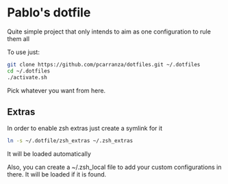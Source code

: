 
# Pablo's dotfile

Quite simple project that only intends to aim as one configuration to rule them all

To use just:

```bash
git clone https://github.com/pcarranza/dotfiles.git ~/.dotfiles
cd ~/.dotfiles
./activate.sh
```

Pick whatever you want from here.

## Extras

In order to enable zsh extras just create a symlink for it
```bash
ln -s ~/.dotfile/zsh_extras ~/.zsh_extras
```

It will be loaded automatically

Also, you can create a ~/.zsh_local file to add your custom configurations in there. It will be loaded if it is found.
